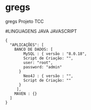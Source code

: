 # gregs
gregs Projeto TCC

#LINGUAGENS
JAVA
JAVASCRIPT


```APLICACOES NECESSARIAS
{
  "APLICAÇÕES": [
    BANCO DE DADOS: [ 
        MySQL : { versão : "8.0.18",
        Script de Criação: "",
        user: "root",
        password: "admin"
      }
        Neo4J : { versão : "",
        Script de Criação: ""
      }
     ],
    MAVEN : {}
  ]
}
```


